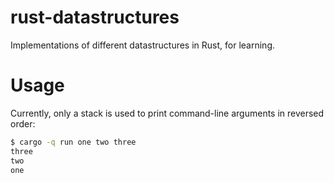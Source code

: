 # rust-datastructures
Implementations of different datastructures in Rust, for learning.

# Usage

Currently, only a stack is used to print command-line arguments in reversed order:
```bash
$ cargo -q run one two three
three
two
one
```
